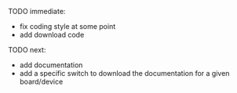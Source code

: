 TODO immediate:
- fix coding style at some point
- add download code

TODO next:
- add documentation
- add a specific switch to download the documentation for a given board/device
